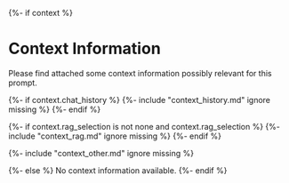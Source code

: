 {%- if context %}

# Context Information
Please find attached some context information possibly relevant for this prompt.

{%- if context.chat_history %}
{%- include "context_history.md" ignore missing %}
{%- endif %}

{%- if context.rag_selection is not none and context.rag_selection %}
{%- include "context_rag.md" ignore missing %}
{%- endif %}

{%- include "context_other.md" ignore missing %}

{%- else %}
No context information available.
{%- endif %}